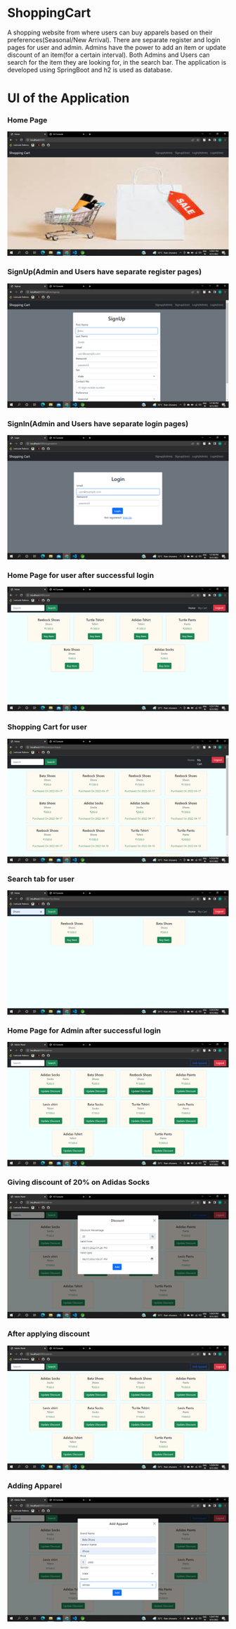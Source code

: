 # ShoppingCart
A shopping website from where users can buy apparels based on their preferences(Seasonal/New Arrival). There are separate register and login pages for user and admin.
Admins have the power to add an item or update discount of an item(for a certain interval). Both Admins and Users can search for the item they are looking for, in the search bar.
The application is developed using SpringBoot and h2 is used as database.

# UI of the Application
### Home Page
<img src="Screenshots/Home.png"></img>

### SignUp(Admin and Users have separate register pages)
<img src="Screenshots/Register.png"></img>

### SignIn(Admin and Users have separate login pages)
<img src="Screenshots/Login.png"></img>

### Home Page for user after successful login
<img src="Screenshots/Homeuser.png"></img>

### Shopping Cart for user
<img src="Screenshots/Cart.png"></img>

### Search tab for user
<img src="Screenshots/Search.png"></img>

### Home Page for Admin after successful login
<img src="Screenshots/HomeAdmin.png"></img>

### Giving discount of 20% on Adidas Socks
<img src="Screenshots/Discount.png"></img>

### After applying discount
<img src="Screenshots/HomeAdmin2.png"></img>

### Adding Apparel
<img src="Screenshots/Add.png"></img>
